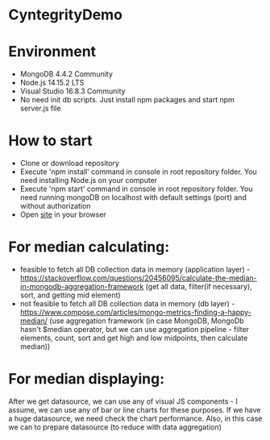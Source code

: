 # CyntegrityDemo

# Environment
- MongoDB 4.4.2 Community
- Node.js 14.15.2 LTS
- Visual Studio 16.8.3 Community
- No need init db scripts. Just install npm packages and start npm server.js file

# How to start
- Clone or download repository
- Execute 'npm install' command in console in root repository folder. You need installing Node.js on your computer
- Execute 'npm start' command in console in root repository folder. You need running mongoDB on localhost with default settings (port) and without authorization
- Open [site](http://localhost:3000) in your browser

# For median calculating:
- feasible to fetch all DB collection data in memory (application layer) - https://stackoverflow.com/questions/20456095/calculate-the-median-in-mongodb-aggregation-framework
  (get all data, filter(if necessary), sort, and getting mid element)
- not feasible to fetch all DB collection data in memory (db layer) - https://www.compose.com/articles/mongo-metrics-finding-a-happy-median/ (use aggregation framework (in case MongoDB, MongoDb hasn't $median operator, but we can use aggregation pipeline - filter elements, count, sort and get high and low midpoints, then calculate median))

# For median displaying:
After we get datasource, we can use any of visual JS components - I assume, we can use any of bar or line charts for these purposes. If we have a huge datasource, we need check the chart performance. Also, in this case we can to prepare datasource (to reduce with data aggregation)
